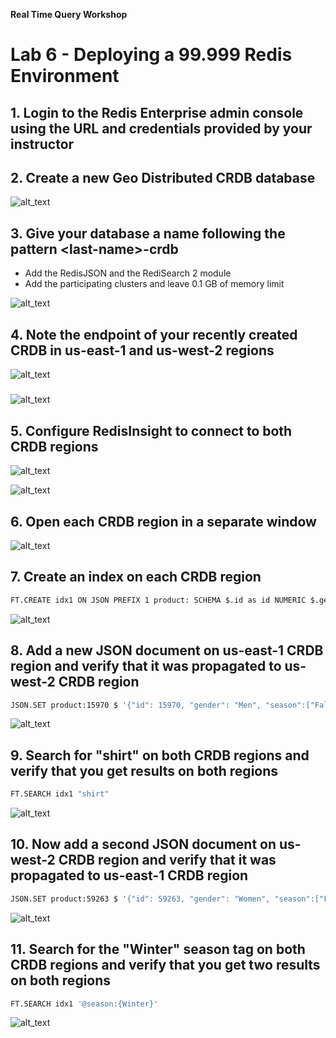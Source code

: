 <!-- IaaS AWS Terraform Version with A-A Redis Search -->

**Real Time Query Workshop**

# Lab 6 - Deploying a 99.999 Redis Environment

## 1. Login to the Redis Enterprise admin console using the URL and credentials provided by your instructor

## 2. Create a new Geo Distributed CRDB database

![alt_text](images/image1.png "image_tooltip")

## 3. Give your database a name following the pattern &lt;last-name>-crdb

* Add the RedisJSON and the RediSearch 2 module
* Add the participating clusters and leave 0.1 GB of memory limit

![alt_text](images/image2.png "image_tooltip")

## 4. Note the endpoint of your recently created CRDB in us-east-1 and us-west-2 regions

![alt_text](images/image3.png "image_tooltip")

#####

![alt_text](images/image4.png "image_tooltip")

## 5. Configure RedisInsight to connect to both CRDB regions

![alt_text](images/image5.png "image_tooltip")

![alt_text](images/image6.png "image_tooltip")

## 6. Open each CRDB region in a separate window

![alt_text](images/image7.png "image_tooltip")

## 7. Create an index on each CRDB region

```bash
FT.CREATE idx1 ON JSON PREFIX 1 product: SCHEMA $.id as id NUMERIC $.gender as gender TAG $.season.* AS season TAG $.description AS description TEXT $.price AS price NUMERIC $.city AS city TEXT $.coords AS coords GEO
```

![alt_text](images/image8.png "image_tooltip")

## 8. Add a new JSON document on us-east-1 CRDB region and verify that it was propagated to us-west-2 CRDB region

```bash
JSON.SET product:15970 $ '{"id": 15970, "gender": "Men", "season":["Fall", "Winter"], "description": "Turtle Check Men Navy Blue Shirt", "price": 34.95, "city": "Boston", "coords": "-71.057083, 42.361145"}'
```

![alt_text](images/image9.png "image_tooltip")

## 9. Search for "shirt" on both CRDB regions and verify that you get results on both regions

```bash
FT.SEARCH idx1 "shirt"
```

![alt_text](images/image10.png "image_tooltip")

## 10. Now add a second JSON document on us-west-2 CRDB region and verify that it was propagated to us-east-1 CRDB region

```bash
JSON.SET product:59263 $ '{"id": 59263, "gender": "Women", "season":["Fall", "Winter", "Spring", "Summer"],"description": "Titan Women Silver Watch", "price": 129.99, "city": "Dallas", "coords": "-96.808891, 32.779167"}'
```

![alt_text](images/image11.png "image_tooltip")

## 11. Search for the "Winter" season tag on both CRDB regions and verify that you get two results on both regions

```bash
FT.SEARCH idx1 '@season:{Winter}'
```

![alt_text](images/image12.png "image_tooltip")

